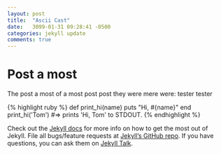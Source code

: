 ```yaml
---
layout: post
title:  "Ascii Cast"
date:   3099-01-31 09:28:41 -0500
categories: jekyll update
comments: true
---
```

# Post a most
The post a most of a most post post
they were mere were:
tester tester

<!-- {% asciicast cd3ArDF0QLKkGW3vHglgaawpS %} -->

{% highlight ruby %}
def print_hi(name)
  puts "Hi, #{name}"
end
print_hi('Tom')
#=> prints 'Hi, Tom' to STDOUT.
{% endhighlight %}

Check out the [Jekyll docs][jekyll-docs] for more info on how to get the most out of Jekyll. File all bugs/feature requests at [Jekyll’s GitHub repo][jekyll-gh]. If you have questions, you can ask them on [Jekyll Talk][jekyll-talk].

[jekyll-docs]: https://jekyllrb.com/docs/home
[jekyll-gh]:   https://github.com/jekyll/jekyll
[jekyll-talk]: https://talk.jekyllrb.com/
